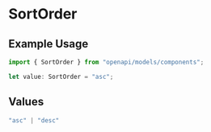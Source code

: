 # SortOrder

## Example Usage

```typescript
import { SortOrder } from "openapi/models/components";

let value: SortOrder = "asc";
```

## Values

```typescript
"asc" | "desc"
```